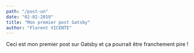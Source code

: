 ```yaml
---
path: "/post-un"
date: "02-02-2019"
title: "Mon premier post Gatsby"
author: "Florent VICENTE"
---
```


Ceci est mon premier post sur Gatsby et ça pourrait être franchement pire !